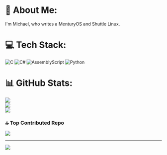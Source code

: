 # 💫 About Me:
I'm Michael, who writes a MenturyOS and Shuttle Linux.


# 💻 Tech Stack:
![C](https://img.shields.io/badge/c-%2300599C.svg?style=for-the-badge&logo=c&logoColor=white) ![C#](https://img.shields.io/badge/c%23-%23239120.svg?style=for-the-badge&logo=csharp&logoColor=white) ![AssemblyScript](https://img.shields.io/badge/assembly%20script-%23000000.svg?style=for-the-badge&logo=assemblyscript&logoColor=white) ![Python](https://img.shields.io/badge/python-3670A0?style=for-the-badge&logo=python&logoColor=ffdd54)
# 📊 GitHub Stats:
![](https://github-readme-stats.vercel.app/api?username=Michael78Bugaev&theme=dark&hide_border=false&include_all_commits=false&count_private=false)<br/>
![](https://github-readme-streak-stats.herokuapp.com/?user=Michael78Bugaev&theme=dark&hide_border=false)<br/>
![](https://github-readme-stats.vercel.app/api/top-langs/?username=Michael78Bugaev&theme=dark&hide_border=false&include_all_commits=false&count_private=false&layout=compact)

### 🔝 Top Contributed Repo
![](https://github-contributor-stats.vercel.app/api?username=Michael78Bugaev&limit=5&theme=dark&combine_all_yearly_contributions=true)

---
[![](https://visitcount.itsvg.in/api?id=Michael78Bugaev&icon=0&color=0)](https://visitcount.itsvg.in)

<!-- Proudly created with GPRM ( https://gprm.itsvg.in ) -->
